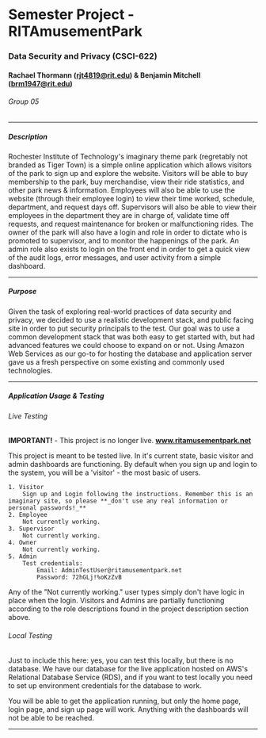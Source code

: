 # Semester Project - RITAmusementPark
### Data Security and Privacy (CSCI-622)
#### Rachael Thormann (rjt4819@rit.edu) & Benjamin Mitchell (brm1947@rit.edu)
###### Group 05

***

##### Description
Rochester Institute of Technology's imaginary theme park (regretably not branded as Tiger Town) is a simple online application which
allows visitors of the park to sign up and explore the website. Visitors will be able to buy membership to the park, buy merchandise,
view their ride statistics, and other park news & information. Employees will also be able to use the website (through their employee login)
to view their time worked, schedule, department, and request days off. Supervisors will also be able to view their employees in the department
they are in charge of, validate time off requests, and request maintenance for broken or malfunctioning rides. The owner of the park will also
have a login and role in order to dictate who is promoted to supervisor, and to monitor the happenings of the park. An admin role also exists to
login on the front end in order to get a quick view of the audit logs, error messages, and user activity from a simple dashboard.

***

##### Purpose
Given the task of exploring real-world practices of data security and privacy, we decided to use a realistic development stack, 
and public facing site in order to put security principals to the test. Our goal was to use a common development stack that was 
both easy to get started with, but had advanced features we could choose to expand on or not. Using Amazon Web Services as our 
go-to for hosting the database and application server gave us a fresh perspective on some existing and commonly used technologies.

***

##### Application Usage & Testing

###### Live Testing
**IMPORTANT!** - This project is no longer live.
**www.ritamusementpark.net**

This project is meant to be tested live. In it's current state, basic visitor and admin dashboards are functioning. By default when you sign up
and login to the system, you will be a 'visitor' - the most basic of users.

    1. Visitor
        Sign up and Login following the instructions. Remember this is an imaginary site, so please **_don't use any real information or personal passwords!_**
    2. Employee
        Not currently working.
    3. Supervisor
        Not currently working.
    4. Owner
        Not currently working.
    5. Admin 
        Test credentials:
            Email: AdminTestUser@ritamusementpark.net
            Password: 72hGLj!%oKzZvB

Any of the "Not currently working." user types simply don't have logic in place when the login. Visitors and Admins are partially functioning according
to the role descriptions found in the project description section above.

###### Local Testing
Just to include this here: yes, you can test this locally, but there is no database. We have our database for the live application hosted on AWS's
Relational Database Service (RDS), and if you want to test locally you need to set up environment credentials for the database to work.

You will be able to get the application running, but only the home page, login page, and sign up page will work. Anything with the dashboards will
not be able to be reached.

***
